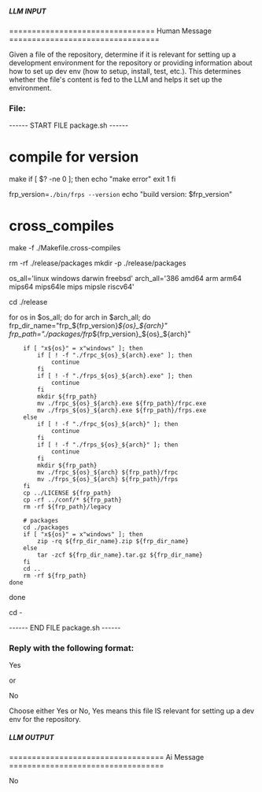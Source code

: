 ##### LLM INPUT #####
================================ Human Message =================================

Given a file of the repository, determine if it is relevant for setting up a development environment for the repository or providing information about how to set up dev env (how to setup, install, test, etc.). This determines whether the file's content is fed to the LLM and helps it set up the environment.

### File:
------ START FILE package.sh ------
# compile for version
make
if [ $? -ne 0 ]; then
    echo "make error"
    exit 1
fi

frp_version=`./bin/frps --version`
echo "build version: $frp_version"

# cross_compiles
make -f ./Makefile.cross-compiles

rm -rf ./release/packages
mkdir -p ./release/packages

os_all='linux windows darwin freebsd'
arch_all='386 amd64 arm arm64 mips64 mips64le mips mipsle riscv64'

cd ./release

for os in $os_all; do
    for arch in $arch_all; do
        frp_dir_name="frp_${frp_version}_${os}_${arch}"
        frp_path="./packages/frp_${frp_version}_${os}_${arch}"

        if [ "x${os}" = x"windows" ]; then
            if [ ! -f "./frpc_${os}_${arch}.exe" ]; then
                continue
            fi
            if [ ! -f "./frps_${os}_${arch}.exe" ]; then
                continue
            fi
            mkdir ${frp_path}
            mv ./frpc_${os}_${arch}.exe ${frp_path}/frpc.exe
            mv ./frps_${os}_${arch}.exe ${frp_path}/frps.exe
        else
            if [ ! -f "./frpc_${os}_${arch}" ]; then
                continue
            fi
            if [ ! -f "./frps_${os}_${arch}" ]; then
                continue
            fi
            mkdir ${frp_path}
            mv ./frpc_${os}_${arch} ${frp_path}/frpc
            mv ./frps_${os}_${arch} ${frp_path}/frps
        fi  
        cp ../LICENSE ${frp_path}
        cp -rf ../conf/* ${frp_path}
        rm -rf ${frp_path}/legacy

        # packages
        cd ./packages
        if [ "x${os}" = x"windows" ]; then
            zip -rq ${frp_dir_name}.zip ${frp_dir_name}
        else
            tar -zcf ${frp_dir_name}.tar.gz ${frp_dir_name}
        fi  
        cd ..
        rm -rf ${frp_path}
    done
done

cd -

------ END FILE package.sh ------

### Reply with the following format:

<rel>Yes</rel>

or

<rel>No</rel>

Choose either Yes or No, Yes means this file IS relevant for setting up a dev env for the repository.

##### LLM OUTPUT #####
================================== Ai Message ==================================

<rel>No</rel>